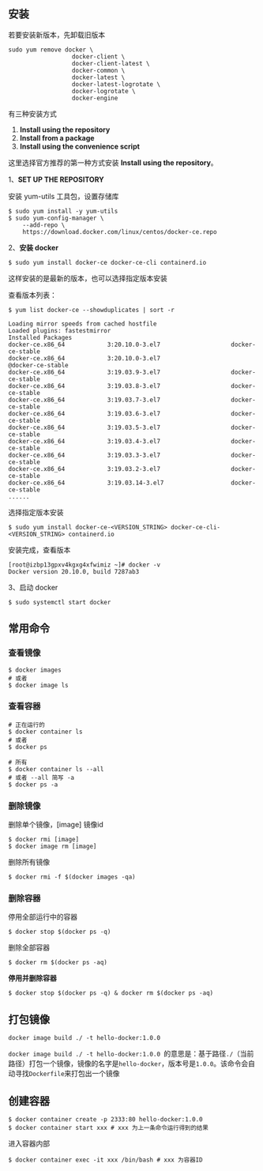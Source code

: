 ## 安装

若要安装新版本，先卸载旧版本

```shell
sudo yum remove docker \
                  docker-client \
                  docker-client-latest \
                  docker-common \
                  docker-latest \
                  docker-latest-logrotate \
                  docker-logrotate \
                  docker-engine
```

有三种安装方式

1. **Install using the repository**
2. **Install from a package**
3. **Install using the convenience script**

这里选择官方推荐的第一种方式安装 **Install using the repository**。



1、**SET UP THE REPOSITORY**

安装 yum-utils 工具包，设置存储库

```shell
$ sudo yum install -y yum-utils
$ sudo yum-config-manager \
    --add-repo \
    https://download.docker.com/linux/centos/docker-ce.repo
```

2、**安装 docker**

```shell
$ sudo yum install docker-ce docker-ce-cli containerd.io
```

这样安装的是最新的版本，也可以选择指定版本安装

查看版本列表：

```shell
$ yum list docker-ce --showduplicates | sort -r

Loading mirror speeds from cached hostfile
Loaded plugins: fastestmirror
Installed Packages
docker-ce.x86_64            3:20.10.0-3.el7                    docker-ce-stable 
docker-ce.x86_64            3:20.10.0-3.el7                    @docker-ce-stable
docker-ce.x86_64            3:19.03.9-3.el7                    docker-ce-stable 
docker-ce.x86_64            3:19.03.8-3.el7                    docker-ce-stable 
docker-ce.x86_64            3:19.03.7-3.el7                    docker-ce-stable 
docker-ce.x86_64            3:19.03.6-3.el7                    docker-ce-stable 
docker-ce.x86_64            3:19.03.5-3.el7                    docker-ce-stable 
docker-ce.x86_64            3:19.03.4-3.el7                    docker-ce-stable 
docker-ce.x86_64            3:19.03.3-3.el7                    docker-ce-stable 
docker-ce.x86_64            3:19.03.2-3.el7                    docker-ce-stable 
docker-ce.x86_64            3:19.03.14-3.el7                   docker-ce-stable
......
```

选择指定版本安装

```shell
$ sudo yum install docker-ce-<VERSION_STRING> docker-ce-cli-<VERSION_STRING> containerd.io
```

安装完成，查看版本

```shell
[root@izbp13gpxv4kgxg4xfwimiz ~]# docker -v
Docker version 20.10.0, build 7287ab3
```

3、启动 docker

```shell
$ sudo systemctl start docker
```



## 常用命令

### 查看镜像

```shell
$ docker images
# 或者
$ docker image ls
```

### 查看容器

```shell
# 正在运行的
$ docker container ls
# 或者
$ docker ps

# 所有
$ docker container ls --all
# 或者 --all 简写 -a
$ docker ps -a
```

### 删除镜像

删除单个镜像，[image] 镜像id

```shell
$ docker rmi [image]
$ docker image rm [image]
```

删除所有镜像

```shell
$ docker rmi -f $(docker images -qa)
```

### 删除容器

停用全部运行中的容器

```shell
$ docker stop $(docker ps -q)
```

删除全部容器

```shell
$ docker rm $(docker ps -aq)
```

**停用并删除容器**

```shell
$ docker stop $(docker ps -q) & docker rm $(docker ps -aq)
```



## 打包镜像

```shell
docker image build ./ -t hello-docker:1.0.0
```

`docker image build ./ -t hello-docker:1.0.0 `的意思是：基于路径`./`（当前路径）打包一个镜像，镜像的名字是`hello-docker`，版本号是`1.0.0`。该命令会自动寻找`Dockerfile`来打包出一个镜像

## 创建容器

```shell
$ docker container create -p 2333:80 hello-docker:1.0.0
$ docker container start xxx # xxx 为上一条命令运行得到的结果
```

进入容器内部

```shell
$ docker container exec -it xxx /bin/bash # xxx 为容器ID
```

